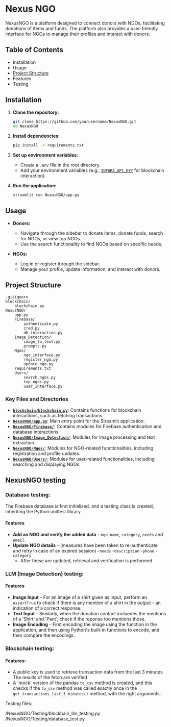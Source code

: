 # Nexus NGO

NexusNGO is a platform designed to connect donors with NGOs, facilitating donations of items and funds. The platform also provides a user-friendly interface for NGOs to manage their profiles and interact with donors.

## Table of Contents

- Installation
- Usage
- [Project Structure](#project-structure)
- Features
- Testing


## Installation

1. **Clone the repository:**
    ```sh
    git clone https://github.com/yourusername/NexusNGO.git
    cd NexusNGO
    ```

2. **Install dependencies:**
    ```sh
    pip install -r requirements.txt
    ```

3. **Set up environment variables:**
    - Create a `.env` file in the root directory.
    - Add your environment variables (e.g., [`INFURA_API_KEY`](command:_github.copilot.openSymbolFromReferences?%5B%22%22%2C%5B%7B%22uri%22%3A%7B%22scheme%22%3A%22file%22%2C%22authority%22%3A%22%22%2C%22path%22%3A%22%2Fhome%2Fsathvik_rao%2FColossus%2FNexus_Public%2Fblockchain%2Fblockchain.py%22%2C%22query%22%3A%22%22%2C%22fragment%22%3A%22%22%7D%2C%22pos%22%3A%7B%22line%22%3A9%2C%22character%22%3A60%7D%7D%5D%2C%22e01f52a6-1a46-49a1-b8fc-abdbb680daaf%22%5D "Go to definition") for blockchain interaction).

4. **Run the application:**
    ```sh
    streamlit run NexusNGO/app.py
    ```

## Usage

- **Donors:**
  - Navigate through the sidebar to donate items, donate funds, search for NGOs, or view top NGOs.
  - Use the search functionality to find NGOs based on specific needs.

- **NGOs:**
  - Log in or register through the sidebar.
  - Manage your profile, update information, and interact with donors.

## Project Structure

```
.gitignore
blockchain/
    blockchain.py
NexusNGO/
    app.py
    Firebase/
        authenticate.py
        cred.py
        db_interaction.py
    Image_Detection/
        image_to_text.py
        prompts.py
    Ngos/
        ngo_interface.py
        register_ngo.py
        update_ngo.py
    requirements.txt
    Users/
        search_ngos.py
        top_ngos.py
        user_interface.py
```

### Key Files and Directories

- **[`blockchain/blockchain.py`](command:_github.copilot.openRelativePath?%5B%7B%22scheme%22%3A%22file%22%2C%22authority%22%3A%22%22%2C%22path%22%3A%22%2Fhome%2Fsathvik_rao%2FColossus%2FNexus_Public%2Fblockchain%2Fblockchain.py%22%2C%22query%22%3A%22%22%2C%22fragment%22%3A%22%22%7D%2C%22e01f52a6-1a46-49a1-b8fc-abdbb680daaf%22%5D "/home/sathvik_rao/Colossus/Nexus_Public/blockchain/blockchain.py")**: Contains functions for blockchain interactions, such as fetching transactions.
- **[`NexusNGO/app.py`](command:_github.copilot.openRelativePath?%5B%7B%22scheme%22%3A%22file%22%2C%22authority%22%3A%22%22%2C%22path%22%3A%22%2Fhome%2Fsathvik_rao%2FColossus%2FNexus_Public%2FNexusNGO%2Fapp.py%22%2C%22query%22%3A%22%22%2C%22fragment%22%3A%22%22%7D%2C%22e01f52a6-1a46-49a1-b8fc-abdbb680daaf%22%5D "/home/sathvik_rao/Colossus/Nexus_Public/NexusNGO/app.py")**: Main entry point for the Streamlit application.
- **[`NexusNGO/Firebase/`](command:_github.copilot.openRelativePath?%5B%7B%22scheme%22%3A%22file%22%2C%22authority%22%3A%22%22%2C%22path%22%3A%22%2Fhome%2Fsathvik_rao%2FColossus%2FNexus_Public%2FNexusNGO%2FFirebase%2F%22%2C%22query%22%3A%22%22%2C%22fragment%22%3A%22%22%7D%2C%22e01f52a6-1a46-49a1-b8fc-abdbb680daaf%22%5D "/home/sathvik_rao/Colossus/Nexus_Public/NexusNGO/Firebase/")**: Contains modules for Firebase authentication and database interactions.
- **[`NexusNGO/Image_Detection/`](command:_github.copilot.openRelativePath?%5B%7B%22scheme%22%3A%22file%22%2C%22authority%22%3A%22%22%2C%22path%22%3A%22%2Fhome%2Fsathvik_rao%2FColossus%2FNexus_Public%2FNexusNGO%2FImage_Detection%2F%22%2C%22query%22%3A%22%22%2C%22fragment%22%3A%22%22%7D%2C%22e01f52a6-1a46-49a1-b8fc-abdbb680daaf%22%5D "/home/sathvik_rao/Colossus/Nexus_Public/NexusNGO/Image_Detection/")**: Modules for image processing and text extraction.
- **[`NexusNGO/Ngos/`](command:_github.copilot.openRelativePath?%5B%7B%22scheme%22%3A%22file%22%2C%22authority%22%3A%22%22%2C%22path%22%3A%22%2Fhome%2Fsathvik_rao%2FColossus%2FNexus_Public%2FNexusNGO%2FNgos%2F%22%2C%22query%22%3A%22%22%2C%22fragment%22%3A%22%22%7D%2C%22e01f52a6-1a46-49a1-b8fc-abdbb680daaf%22%5D "/home/sathvik_rao/Colossus/Nexus_Public/NexusNGO/Ngos/")**: Modules for NGO-related functionalities, including registration and profile updates.
- **[`NexusNGO/Users/`](command:_github.copilot.openRelativePath?%5B%7B%22scheme%22%3A%22file%22%2C%22authority%22%3A%22%22%2C%22path%22%3A%22%2Fhome%2Fsathvik_rao%2FColossus%2FNexus_Public%2FNexusNGO%2FUsers%2F%22%2C%22query%22%3A%22%22%2C%22fragment%22%3A%22%22%7D%2C%22e01f52a6-1a46-49a1-b8fc-abdbb680daaf%22%5D "/home/sathvik_rao/Colossus/Nexus_Public/NexusNGO/Users/")**: Modules for user-related functionalities, including searching and displaying NGOs.

## NexusNGO testing

### Database testing:

The Firebase database is first initialised, and a testing class is created, inheriting the Python unittest library.

#### Features

- **Add an NGO and verify the added data** - ```ngo_name```, ```category```, ```needs``` and ```email```.
- **Update NGO details** - (measures have been taken to re-authenticate and retry in case of an expired session)
	-```needs```
	-```description```
	-```phone```
	-```category```
  - After these are updated, retrieval and verification is performed


### LLM (Image Detection) testing:

#### Features

- **Image Input** - For an image of a shirt given as input, perform an ```AssertTrue``` to check if there is any mention of a shirt in the output - an indication of a correct response.
- **Text Input** - Similarly, when the donation contact incluedes the mentions of a 'Shirt' and 'Pant', check if the reponse too mentions those.
- **Image Encoding** - First encoding the image using the function in the application, and then using Python's built-in functions to encode, and then compare the encodings.


### Blockchain testing:

#### Features:

- A public key is used to retrieve transaction data from the last 3 minutes. The results of the fetch are verified
- A 'mock' version of the pandas ```to_csv``` method is created, and this checks if the ```to_csv``` method was called exactly once in the ```get_transactions_last_3_minutes()``` method, with the right arguments.

Testing files:

/NexusNGO/Testing/blockhain_llm_testing.py
/NexusNGO/Testing/database_test.py

